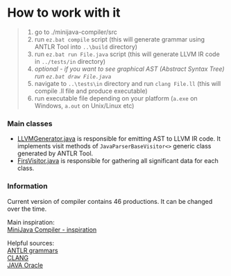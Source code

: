 # How to work with it

> 1. go to ./minijava-compiler/src
> 2. run ```ez.bat compile``` script (this will generate grammar using ANTLR Tool into ```..\build``` directory)
> 3. run ```ez.bat run File.java``` script (this will generate LLVM IR code in ```../tests/in``` directory)
> 4. *optional - if you want to see graphical AST (Abstract Syntax Tree) run ```ez.bat draw File.java```*
> 5. navigate to ```..\tests\in``` directory and run ```clang File.ll``` (this will compile .ll file and produce executable)
> 6. run executable file depending on your platform (```a.exe``` on Windows, ```a.out``` on Unix/Linux etc)



### Main classes
- [LLVMGenerator.java](src/LLVMGenerator.java) is responsible for emitting AST to LLVM IR code. It implements visit methods of `JavaParserBaseVisitor<>` generic class generated by ANTLR Tool.
- [FirsVisitor.java](src/FirstVisitor.java) is responsible for gathering all significant data for each class.


### Information
Current version of compiler contains 46 productions. It can be changed over the time.

Main inspiration: \
[MiniJava Compiler - inspiration](https://github.com/KostasKoyias/minijava-compiler)

Helpful sources: \
[ANTLR grammars](https://github.com/antlr/grammars-v4) \
[CLANG](https://clang.llvm.org/) \
[JAVA Oracle](https://docs.oracle.com/javase/specs/jls/se7/html/jls-2.html)

